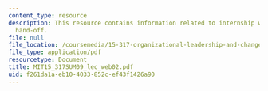 ```yaml
---
content_type: resource
description: This resource contains information related to internship wrap-up and
  hand-off.
file: null
file_location: /coursemedia/15-317-organizational-leadership-and-change-summer-2009/f261da1aeb104033852cef43f1426a90_MIT15_317SUM09_lec_web02.pdf
file_type: application/pdf
resourcetype: Document
title: MIT15_317SUM09_lec_web02.pdf
uid: f261da1a-eb10-4033-852c-ef43f1426a90
---
```


